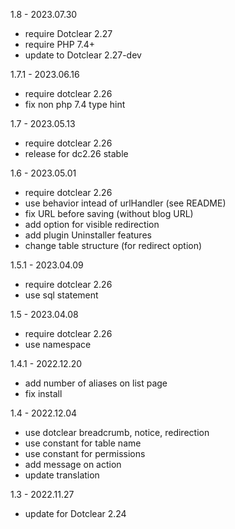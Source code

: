 1.8 - 2023.07.30
- require Dotclear 2.27
- require PHP 7.4+
- update to Dotclear 2.27-dev

1.7.1 - 2023.06.16
- require dotclear 2.26
- fix non php 7.4 type hint

1.7 - 2023.05.13
- require dotclear 2.26
- release for dc2.26 stable

1.6 - 2023.05.01
- require dotclear 2.26
- use behavior intead of urlHandler (see README)
- fix URL before saving (without blog URL)
- add option for visible redirection
- add plugin Uninstaller features
- change table structure (for redirect option)

1.5.1 - 2023.04.09
- require dotclear 2.26
- use sql statement

1.5 - 2023.04.08
- require dotclear 2.26
- use namespace

1.4.1 - 2022.12.20
- add number of aliases on list page
- fix install

1.4 - 2022.12.04
- use dotclear breadcrumb, notice, redirection
- use constant for table name
- use constant for permissions
- add message on action
- update translation

1.3 - 2022.11.27
- update for Dotclear 2.24